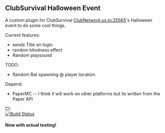 ## ClubSurvival Halloween Event
A custom plugin for ClubSurvival <ClubNetwork.us.to:25565>'s Halloween event to do some cool things.  

Current features:
* sends Title on login
* random blindness effect
* Random playsound
 

TODO:
* Random Bat spawning @ player location.   

Depend:
* PaperMC -- I think it will work on other platforms but its written from the Paper API  

CI:  
[![Build Status](https://travis-ci.com/kevinsal03/CS-Halloween-Event.svg?branch=master)](https://travis-ci.com/kevinsal03/CS-Halloween-Event) 

#### Now with actual testing!
